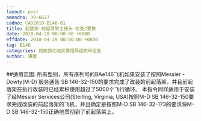 ```yaml
---
layout: post
amendno: 39-6627
cadno: CAD2010-B146-01
title: 起落架-前起落架主接头-检查/更换
date: 2010-04-28 00:00:00 +0800
effdate: 2010-04-29 00:00:00 +0800
tag: B146
categories: 民航西北地区管理局适航审定处
author: 谭震
---
```


##适用范围:
所有型别，所有序列号的BAe146飞机如果安装了按照Messier -Dowty(M-D) 服务通告 SB 146-32-150的要求完成了改装的前起落架，并且前起落架在执行改装时已经累积使用超过了5000个飞行循环。
本指令同样适用于安装了经Messier Services公司(Sterling, Virginia, USA)按照M-D SB 146-32-150要求完成改装的前起落架的飞机，并且确定是按照M-D SB 146-32-173的要求将M-D SB 146-32-150正确地贯彻到了前起落架上。

